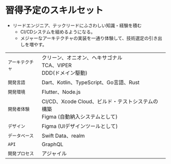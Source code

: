 # 習得予定のスキルセット

* リードエンジニア、テックリードにふさわしい知識・経験を積む
    * CI/CDシステムを組めるようになる。
    * メジャーなアーキテクチャの実装を一通り体験して、技術選定の引き出しを増やす。


|   |     |
|-------|-----------|
| `アーキテクチャ` |  クリーン、オニオン、ヘキサゴナル<br>TCA、VIPER<br>DDD(ドメイン駆動)   |
| `開発言語`   | Dart、Kotlin、TypeScript、Go言語、Rust  |
| `開発環境`   | Flutter、Node.js |
| `開発者体験` | CI/CD、Xcode Cloud、ビルド・テストシステムの構築<br>Figma (自動納入システムとして) |
| `デザイン` | Figma (UIデザインツールとして) |
| `データベース` | Swift Data、realm  |
| `API` | GraphQL  |
| `開発プロセス` |  アジャイル  |
